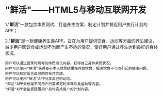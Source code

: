 # "鲜活"——HTML5与移动互联网开发
1."**鲜活**"一款包含体质测试、打造养生方案、制定计划并督促用户执行计划的APP；

2."**鲜活**"是一款健康养生类APP。旨在为用户提供饮食、运动等方面的养生建议，减少用户因饮食或运动不当而产生不适的情况，使好用户通过养生达到良好的身体状况。
   
   	用户可以通过登录时填写的体质测试内容，获得自己身体素质状况。
   	用户可以使用"鲜活"获得基于本人体质结果推荐的饮食，解决饮食不当而引起的健康问题。
   	用户可以制定适合自己的目标并完成。
   	用户可以使用"鲜活"APP分享自己的动态。
   	"鲜活"APP会根据不同用户的需求定时推荐饮食运动等内容。
   	"鲜活"APP会监督提醒用户按时完成用户的计划内容。
